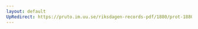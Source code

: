 ```yaml
---
layout: default
UpRedirect: https://pruto.im.uu.se/riksdagen-records-pdf/1880/prot-1880--ak--010.pdf
---
```

